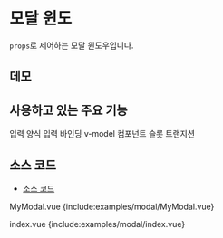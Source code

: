 # 모달 윈도

`props`로 제어하는 모달 윈도우입니다.

## 데모

<demo-block>
  <examples-modal-index/>
</demo-block>

## 사용하고 있는 주요 기능

<page-info page="105">입력 양식 입력 바인딩 v-model</page-info>
<page-info page="146">컴포넌트</page-info>
<page-info page="169">슬롯</page-info>
<page-info page="194">트랜지션</page-info>

## 소스 코드

- [소스 코드](https://github.com/mio3io/cr-vue/tree/master/docs/.vuepress/components/examples/modal)

<code-caption>MyModal.vue</code-caption>
{include:examples/modal/MyModal.vue}

<code-caption>index.vue</code-caption>
{include:examples/modal/index.vue}
